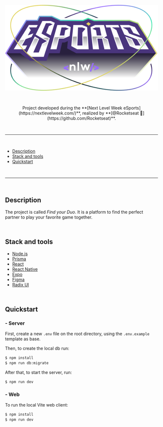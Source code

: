 <p align="center">
  <img src="./assets/logo-nlw-esports.svg" alt="Next Level Week Esports Logo"/>
</p>

<br>

<p align="center">
  Project developed during the **[Next Level Week eSports](https://nextlevelweek.com/)**, realized by **[@Rocketseat 💜](https://github.com/Rocketseat)**.
</p>

<br>

<!-- The web client is deployed on Vercel here:

The server is deployed on Fly here: 

-->

<hr>
<br>

  - [Description](#description)
  - [Stack and tools](#stack-and-tools)
  - [Quickstart](#quickstart)

<br>
<hr>
<br>

## Description

The project is called *Find your Duo*.
It is a platform to find the perfect partner to play your favorite game together.

<br>

## Stack and tools

* [Node.js](https://nodejs.org/en/)
* [Prisma](https://www.prisma.io/)
* [React](https://reactjs.org/)
* [React Native](https://reactnative.dev/)
* [Expo](https://expo.dev/)
* [Figma](https://www.figma.com/)
* [Radix UI](https://www.radix-ui.com/)

<br>

## Quickstart

### - Server

First, create a new ``.env`` file on the root directory, using the `.env.example` template as base.

Then, to create the local db run:
```sh
$ npm install
$ npm run db:migrate
```

After that, to start the server, run:
```sh
$ npm run dev
```

### - Web

To run the local Vite web client:
```sh
$ npm install
$ npm run dev
```
